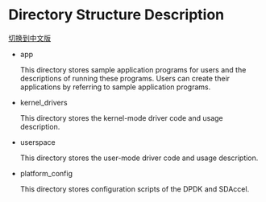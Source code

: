 #  Directory Structure Description

[切换到中文版](./README_CN.md)

* app 
  
  This directory stores sample application programs for users and the descriptions of running these programs. Users can create their applications by referring to sample application programs.  
  
* kernel_drivers 
  
  This directory stores the kernel-mode driver code and usage description.
  
* userspace 
  
  This directory stores the user-mode driver code and usage description.
  
* platform_config 
  
  This directory stores configuration scripts of the DPDK and SDAccel.

